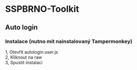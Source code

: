# SSPBRNO-Toolkit

<h2>Auto login</h2>
<h3>Instalace (nutno mít nainstalovaný Tampermonkey)</h3>
<p>1, Otevřít autologin.user.js<br>
2, Kliknout na raw<br>
3, Spustit instalaci</p>